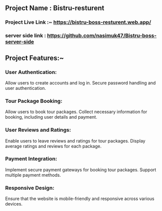 ## Project Name : Bistru-resturent

### Project Live Link :~ https://bistru-boss-resturent.web.app/

### server side link : https://github.com/nasimuk47/Bistru-boss-server-side

## Project Features:~

### User Authentication:

Allow users to create accounts and log in. Secure password handling and user authentication.

### Tour Package Booking:

Allow users to book tour packages. Collect necessary information for booking, including user details and payment.

### User Reviews and Ratings:

Enable users to leave reviews and ratings for tour packages. Display average ratings and reviews for each package.

### Payment Integration:

Implement secure payment gateways for booking tour packages. Support multiple payment methods.

### Responsive Design:

Ensure that the website is mobile-friendly and responsive across various devices.
